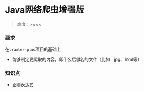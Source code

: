 # Java网络爬虫增强版

> 难度：××××

### 要求

在`crawler-plus`项目的基础上

* 能够制定要爬取的内容，即什么后缀名的文件（比如：jpg、html等）


### 知识点

* 正则表达式